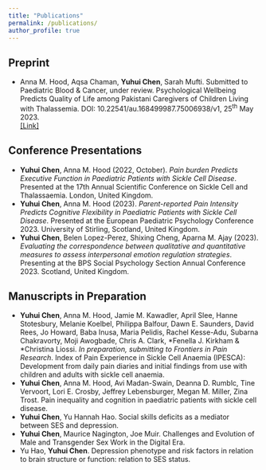 ```yaml
---
title: "Publications"
permalink: /publications/
author_profile: true
---
```



## Preprint
-	Anna M. Hood, Aqsa Chaman, **Yuhui Chen**, Sarah Mufti. Submitted to Paediatric Blood & Cancer, under review. Psychological Wellbeing Predicts Quality of Life among Pakistani Caregivers of Children Living with Thalassemia. DOI: 10.22541/au.168499987.75006938/v1, 25<sup>th</sup> May 2023.<br>
[[Link]](https://europepmc.org/article/ppr/ppr666556)

## Conference Presentations
-	**Yuhui Chen**, Anna M. Hood (2022, October). *Pain burden Predicts Executive Function in Paediatric Patients with Sickle Cell Disease*. Presented at the 17th Annual Scientific Conference on Sickle Cell and Thalassaemia. London, United Kingdom.
-	**Yuhui Chen**, Anna M. Hood (2023). *Parent-reported Pain Intensity Predicts Cognitive Flexibility in Paediatric Patients with Sickle Cell Disease*. Presented at the European Paediatric Psychology Conference 2023. University of Stirling, Scotland, United Kingdom.
-	**Yuhui Chen**, Belen Lopez-Perez, Shixing Cheng, Aparna M. Ajay (2023). *Evaluating the correspondence between qualitative and quantitative measures to assess interpersonal emotion regulation strategies*. Presenting at the BPS Social Psychology Section Annual Conference 2023. Scotland, United Kingdom.

## Manuscripts in Preparation
-	**Yuhui Chen**, Anna M. Hood, Jamie M. Kawadler, April Slee, Hanne Stotesbury, Melanie Koelbel, Philippa Balfour, Dawn E. Saunders, David Rees, Jo Howard, Baba Inusa, Maria Pelidis, Rachel Kesse-Adu, Subarna Chakravorty, Moji Awogbade, Chris A. Clark, *Fenella J. Kirkham & *Christina Liossi. *In preparation, submitting to Frontiers in Pain Research*. Index of Pain Experience in Sickle Cell Anaemia (IPESCA): Development from daily pain diaries and initial findings from use with children and adults with sickle cell anaemia.
-	**Yuhui Chen**, Anna M. Hood, Avi Madan-Swain, Deanna D. Rumblc, Tine Vervoort, Lori E. Crosby, Jeffrey Lebensburger, Megan M. Miller, Zina Trost. Pain inequality and cognition in paediatric patients with sickle cell disease.
-	**Yuhui Chen**, Yu Hannah Hao. Social skills deficits as a mediator between SES and depression.
-	**Yuhui Chen**, Maurice Nagington, Joe Muir. Challenges and Evolution of Male and Transgender Sex Work in the Digital Era.
-	Yu Hao, **Yuhui Chen**. Depression phenotype and risk factors in relation to brain structure or function: relation to SES status.

  
